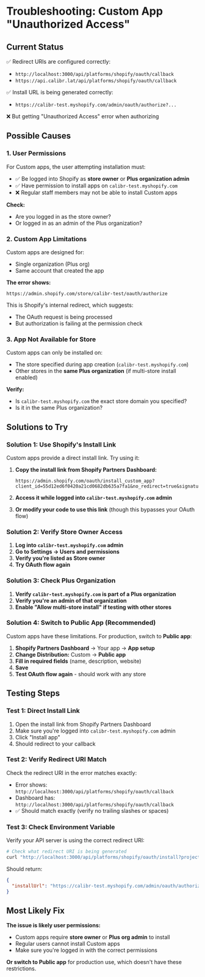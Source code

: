 # Troubleshooting: Custom App "Unauthorized Access"

## Current Status
✅ Redirect URIs are configured correctly:
- `http://localhost:3000/api/platforms/shopify/oauth/callback`
- `https://api.calibr.lat/api/platforms/shopify/oauth/callback`

✅ Install URL is being generated correctly:
- `https://calibr-test.myshopify.com/admin/oauth/authorize?...`

❌ But getting "Unauthorized Access" error when authorizing

## Possible Causes

### 1. **User Permissions**
For Custom apps, the user attempting installation must:
- ✅ Be logged into Shopify as **store owner** or **Plus organization admin**
- ✅ Have permission to install apps on `calibr-test.myshopify.com`
- ❌ Regular staff members may not be able to install Custom apps

**Check:**
- Are you logged in as the store owner?
- Or logged in as an admin of the Plus organization?

### 2. **Custom App Limitations**
Custom apps are designed for:
- Single organization (Plus org)
- Same account that created the app

**The error shows:**
```
https://admin.shopify.com/store/calibr-test/oauth/authorize
```

This is Shopify's internal redirect, which suggests:
- The OAuth request is being processed
- But authorization is failing at the permission check

### 3. **App Not Available for Store**
Custom apps can only be installed on:
- The store specified during app creation (`calibr-test.myshopify.com`)
- Other stores in the **same Plus organization** (if multi-store install enabled)

**Verify:**
- Is `calibr-test.myshopify.com` the exact store domain you specified?
- Is it in the same Plus organization?

## Solutions to Try

### Solution 1: Use Shopify's Install Link
Custom apps provide a direct install link. Try using it:

1. **Copy the install link from Shopify Partners Dashboard:**
   ```
   https://admin.shopify.com/oauth/install_custom_app?client_id=55d12ed6f0420a21cd0682db635a7fa1&no_redirect=true&signature=...
   ```

2. **Access it while logged into `calibr-test.myshopify.com` admin**

3. **Or modify your code to use this link** (though this bypasses your OAuth flow)

### Solution 2: Verify Store Owner Access
1. **Log into `calibr-test.myshopify.com` admin**
2. **Go to Settings → Users and permissions**
3. **Verify you're listed as Store owner**
4. **Try OAuth flow again**

### Solution 3: Check Plus Organization
1. **Verify `calibr-test.myshopify.com` is part of a Plus organization**
2. **Verify you're an admin of that organization**
3. **Enable "Allow multi-store install" if testing with other stores**

### Solution 4: Switch to Public App (Recommended)
Custom apps have these limitations. For production, switch to **Public app**:

1. **Shopify Partners Dashboard** → Your app → **App setup**
2. **Change Distribution:** Custom → **Public app**
3. **Fill in required fields** (name, description, website)
4. **Save**
5. **Test OAuth flow again** - should work with any store

## Testing Steps

### Test 1: Direct Install Link
1. Open the install link from Shopify Partners Dashboard
2. Make sure you're logged into `calibr-test.myshopify.com` admin
3. Click "Install app"
4. Should redirect to your callback

### Test 2: Verify Redirect URI Match
Check the redirect URI in the error matches exactly:
- Error shows: `http://localhost:3000/api/platforms/shopify/oauth/callback`
- Dashboard has: `http://localhost:3000/api/platforms/shopify/oauth/callback`
- ✅ Should match exactly (verify no trailing slashes or spaces)

### Test 3: Check Environment Variable
Verify your API server is using the correct redirect URI:
```bash
# Check what redirect URI is being generated
curl "http://localhost:3000/api/platforms/shopify/oauth/install?project=demo&shop=calibr-test.myshopify.com"
```

Should return:
```json
{
  "installUrl": "https://calibr-test.myshopify.com/admin/oauth/authorize?redirect_uri=http://localhost:3000/api/platforms/shopify/oauth/callback&..."
}
```

## Most Likely Fix

**The issue is likely user permissions:**
- Custom apps require **store owner** or **Plus org admin** to install
- Regular users cannot install Custom apps
- Make sure you're logged in with the correct permissions

**Or switch to Public app** for production use, which doesn't have these restrictions.

